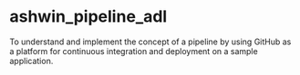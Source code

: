 # ashwin_pipeline_adl
To understand and implement the concept of a pipeline by using GitHub as a platform for continuous integration and deployment on a sample application.
